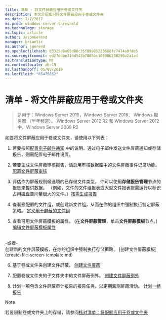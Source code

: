```yaml
---
title: 清单 - 将文件屏蔽应用于卷或文件夹
description: 本文介绍如何将文件屏蔽应用于卷或文件夹
ms.date: 7/7/2017
ms.prod: windows-server-threshold
ms.technology: storage
ms.topic: article
author: JasonGerend
manager: brianlic
ms.author: jgerend
ms.openlocfilehash: 03325d8a65d88c35f09985223608fc7474a0fde5
ms.sourcegitcommit: ed27ddbe316d543b7865bc10590b238290a2a1ad
ms.translationtype: MT
ms.contentlocale: zh-CN
ms.lasthandoff: 05/09/2019
ms.locfileid: "65475852"
---
```

# <a name="checklist---apply-a-file-screen-to-a-volume-or-folder"></a>清单 - 将文件屏蔽应用于卷或文件夹

> 适用于：Windows Server 2019，Windows Server 2016、 Windows 服务器 （半年频道）、 Windows Server 2012 R2 和 Windows Server 2012 中，Windows Server 2008 R2

如要将文件屏蔽应用于卷或文件夹，请使用以下列表：
1. 若要按照[配置电子邮件通知](configure-email-notifications.md) 中的说明，通过电子邮件发送文件屏蔽通知或存储报告，则需配置电子邮件设置。

2. 若要生成文件屏蔽审核报告，请启用审核数据库中的文件屏蔽事件记录功能。
[配置文件屏蔽审核](configure-file-screen-audit.md)

3. 评估作为屏蔽规则候选项的已存储文件类型。 你可以使用**存储报告管理**节点的报告来提供数据。 （例如，文件的文件组报表或大型文件报表按需运行以标识占用磁盘空间量很大的文件。）[按需生成报告](generate-reports-on-demand.md) 

4. 查看预配置的文件组，或创建新文件组，从而在你的组织中强制执行特定屏蔽策略。 [定义用于屏蔽的文件组](define-file-groups-for-screening.md)  

5. 查看可用文件屏蔽模板的属性。 (在**文件屏蔽管理**，单击**文件屏蔽模板**节点。)[编辑文件屏蔽模板属性](edit-file-screen-template-properties.md) 
<br />
 -或者-
 <br /> 创建新的文件屏蔽模板，在你的组织中强制执行存储策略。  [创建文件屏蔽模板](create-file-screen-template.md) 

6. 基于卷或文件夹创建文件屏蔽。 
 [创建文件屏蔽](create-file-screen.md)
 
7. 配置卷或文件夹的子文件夹中的文件屏蔽例外。 [创建文件屏蔽例外](create-file-screen-exception.md) 

8. 计划一项包含文件屏蔽审计报告的报告任务，以定期监测屏蔽活动。
  [计划一组报告](schedule-set-of-reports.md)


> [!NOTE]
> 若要限制卷或文件夹上的存储，请参阅[核对清单：将配额应用于卷或文件夹](checklist-apply-file-screen-to-volume-or-folder.md)